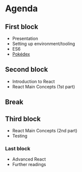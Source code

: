 # Agenda

## First block
* Presentation
* Setting up environment/tooling
* ES6
* [Pokédex](https://pokeapi.co/)

## Second block
* Introduction to React
* React Main Concepts (1st part)

## Break

## Third block
* React Main Concepts (2nd part)
* Testing

### Last block
* Advanced React
* Further readings
